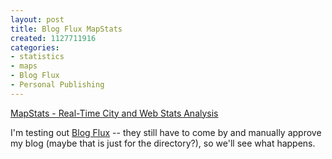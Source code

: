 ```yaml
--- 
layout: post
title: Blog Flux MapStats
created: 1127711916
categories: 
- statistics
- maps
- Blog Flux
- Personal Publishing
---
```

<script language="JavaScript" src="http://mapstats.blogflux.com/display.php?id=3511&width=400&padding=5&title=25 Latest Visitors&title_color=000000&bg_color=FFFFFF&link_color=0000FF&border_color=000000&cities=25&font_size=11&double_space=0" type="text/javascript"></script><noscript><a href="http://mapstats.blogflux.com/">MapStats - Real-Time City and Web Stats Analysis</a></noscript>

<p>I'm testing out <a href="http://blogflux.com">Blog Flux</a> -- they still have to come by and manually approve my blog (maybe that is just for the directory?), so we'll see what happens.</p>
